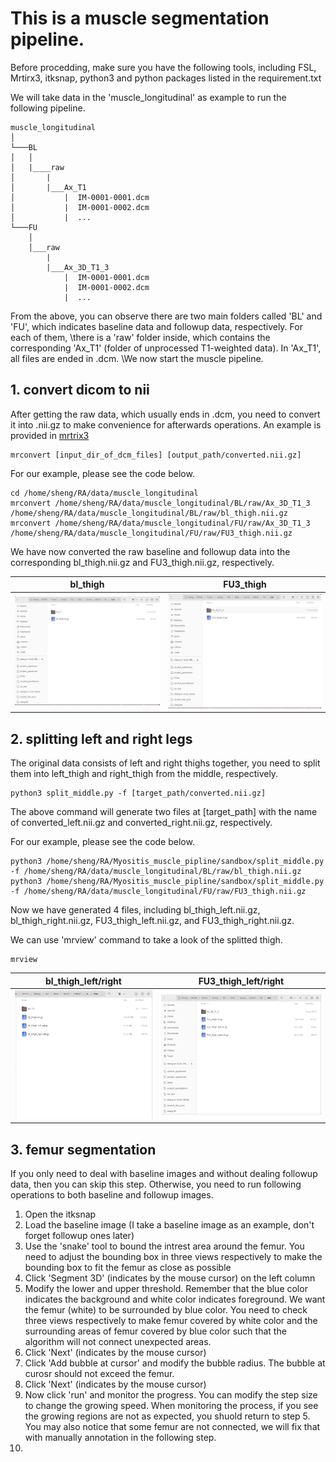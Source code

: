 # This is a muscle segmentation pipeline.

Before procedding, make sure you have the following tools, including FSL, Mrtirx3, itksnap, python3 and python packages listed in the requirement.txt

We will take data in the 'muscle_longitudinal' as example to run the following pipeline. 

```
muscle_longitudinal
│   
└───BL
│   │ 
│   |____raw
│       |        
│       |___Ax_T1
│           |  IM-0001-0001.dcm
│           |  IM-0001-0002.dcm
│           |  ...
└───FU
    │
    │___raw
        |
        |___Ax_3D_T1_3
            |  IM-0001-0001.dcm
            |  IM-0001-0002.dcm
            |  ...
```

From the above, you can observe there are two main folders called 'BL' and 'FU', which indicates baseline data and followup data, respectively. For each of them,
\there is a 'raw' folder inside, which contains the corresponding 'Ax_T1' (folder of unprocessed T1-weighted data). In 'Ax_T1', all files are ended in .dcm. 
\We now start the muscle pipeline.

## 1. convert dicom to nii

After getting the raw data, which usually ends in .dcm, you need to convert it into .nii.gz to make convenience for afterwards operations.
An example is provided in [mrtrix3](https://mrtrix.readthedocs.io/en/dev/tips_and_tricks/dicom_handling.html)

```
mrconvert [input_dir_of_dcm_files] [output_path/converted.nii.gz]
```

For our example, please see the code below.
```
cd /home/sheng/RA/data/muscle_longitudinal
mrconvert /home/sheng/RA/data/muscle_longitudinal/BL/raw/Ax_3D_T1_3  /home/sheng/RA/data/muscle_longitudinal/BL/raw/bl_thigh.nii.gz
mrconvert /home/sheng/RA/data/muscle_longitudinal/FU/raw/Ax_3D_T1_3  /home/sheng/RA/data/muscle_longitudinal/FU/raw/FU3_thigh.nii.gz
```

We have now converted the raw baseline and followup data into the corresponding bl_thigh.nii.gz and FU3_thigh.nii.gz, respectively.

bl_thigh            |  FU3_thigh
:-------------------------:|:-------------------------:
![bl_thigh.nii.gz](./imgs/step1/bl.png)  |  ![FU3_thigh.nii.gz](./imgs/step1/fu3.png)


## 2. splitting left and right legs

The original data consists of left and right thighs together, you need to split them into left_thigh and right_thigh from the middle, respectively.

```
python3 split_middle.py -f [target_path/converted.nii.gz]
```

The above command will generate two files at [target_path] with the name of converted_left.nii.gz and converted_right.nii.gz, respectively.

For our example, please see the code below.
```
python3 /home/sheng/RA/Myositis_muscle_pipline/sandbox/split_middle.py -f /home/sheng/RA/data/muscle_longitudinal/BL/raw/bl_thigh.nii.gz
python3 /home/sheng/RA/Myositis_muscle_pipline/sandbox/split_middle.py -f /home/sheng/RA/data/muscle_longitudinal/FU/raw/FU3_thigh.nii.gz
```

Now we have generated 4 files, including bl_thigh_left.nii.gz, bl_thigh_right.nii.gz, FU3_thigh_left.nii.gz, and FU3_thigh_right.nii.gz.

We can use 'mrview' command to take a look of the splitted thigh.

```
mrview
```

bl_thigh_left/right            |  FU3_thigh_left/right
:-------------------------:|:-------------------------:
![bl_thigh.nii.gz](./imgs/step2/bl_splitted.png)  |  ![FU3_thigh.nii.gz](./imgs/step2/fu_splitted.png)



## 3. femur segmentation

If you only need to deal with baseline images and without dealing followup data, then you can skip this step. Otherwise, you need to run following operations to both baseline and followup images.

1. Open the itksnap 
2. Load the baseline image  (I take a baseline image as an example, don't forget followup ones later)
3. Use the 'snake' tool to bound the intrest area around the femur. You need to adjust the bounding box in three views respectively to make the bounding box to fit the femur as close as possible
4. Click 'Segment 3D' (indicates by the mouse cursor) on the left column
5. Modify the lower and upper threshold. Remember that the blue color indicates the background and white color indicates foreground. We want the femur (white) to be surrounded by blue color.
You need to check three views respectively to make femur covered by white color and the surrounding areas of femur covered by blue color such that the algorithm will not connect unexpected areas.
6. Click 'Next' (indicates by the mouse cursor)
7. Click 'Add bubble at cursor' and modify the bubble radius. The bubble at curosr should not exceed the femur.
8. Click 'Next' (indicates by the mouse cursor)
9. Now click 'run' and monitor the progress. You can modify the step size to change the growing speed. When monitoring the process, if you see the growing regions are not as expected, you shuold return to step 5.
You may also notice that some femur are not connected, we will fix that with manually annotation in the following step.
10. 
